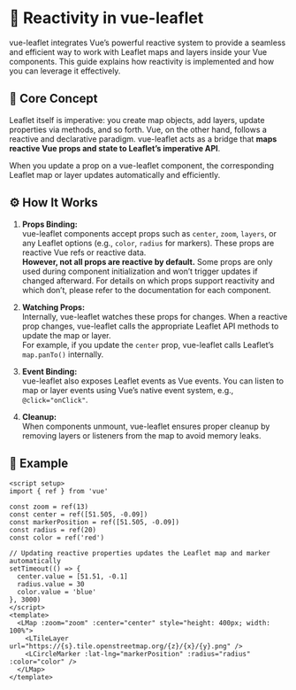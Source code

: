 # 🧠 Reactivity in vue-leaflet

vue-leaflet integrates Vue’s powerful reactive system to provide a seamless and efficient way to work with Leaflet maps and layers inside your Vue components. This guide explains how reactivity is implemented and how you can leverage it effectively.

## 🧩 Core Concept

Leaflet itself is imperative: you create map objects, add layers, update properties via methods, and so forth. Vue, on the other hand, follows a reactive and declarative paradigm. vue-leaflet acts as a bridge that **maps reactive Vue props and state to Leaflet’s imperative API**.

When you update a prop on a vue-leaflet component, the corresponding Leaflet map or layer updates automatically and efficiently.

## ⚙️ How It Works

1. **Props Binding:**  
   vue-leaflet components accept props such as `center`, `zoom`, `layers`, or any Leaflet options (e.g., `color`, `radius` for markers). These props are reactive Vue refs or reactive data. \
   **However, not all props are reactive by default.** Some props are only used during component initialization and won’t trigger updates if changed afterward. For details on which props support reactivity and which don’t, please refer to the documentation for each component.

2. **Watching Props:**  
   Internally, vue-leaflet watches these props for changes. When a reactive prop changes, vue-leaflet calls the appropriate Leaflet API methods to update the map or layer.  
   For example, if you update the `center` prop, vue-leaflet calls Leaflet’s `map.panTo()` internally.

3. **Event Binding:**  
   vue-leaflet also exposes Leaflet events as Vue events. You can listen to map or layer events using Vue’s native event system, e.g., `@click="onClick"`.

4. **Cleanup:**  
   When components unmount, vue-leaflet ensures proper cleanup by removing layers or listeners from the map to avoid memory leaks.

## 🧪 Example

```vue
<script setup>
import { ref } from 'vue'

const zoom = ref(13)
const center = ref([51.505, -0.09])
const markerPosition = ref([51.505, -0.09])
const radius = ref(20)
const color = ref('red')

// Updating reactive properties updates the Leaflet map and marker automatically
setTimeout(() => {
  center.value = [51.51, -0.1]
  radius.value = 30
  color.value = 'blue'
}, 3000)
</script>
<template>
  <LMap :zoom="zoom" :center="center" style="height: 400px; width: 100%">
    <LTileLayer url="https://{s}.tile.openstreetmap.org/{z}/{x}/{y}.png" />
    <LCircleMarker :lat-lng="markerPosition" :radius="radius" :color="color" />
  </LMap>
</template>
```